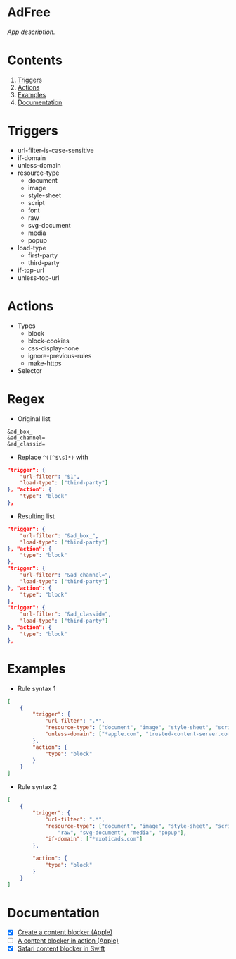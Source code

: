 # AdFree
_App description._


# Contents
1. [Triggers](#triggers)
1. [Actions](#actions)
1. [Examples](#examples)
1. [Documentation](#documentation)


# Triggers
* url-filter-is-case-sensitive
* if-domain
* unless-domain
* resource-type
    * document 
    * image
    * style-sheet
    * script
    * font
    * raw
    * svg-document
    * media
    * popup
* load-type
    * first-party
    * third-party
* if-top-url
* unless-top-url 


# Actions 
* Types 
    * block
    * block-cookies
    * css-display-none
    * ignore-previous-rules
    * make-https
* Selector


# Regex 
* Original list 
```
&ad_box_
&ad_channel=
&ad_classid=
```
* Replace `^([^$\s]*)` with
```json
"trigger": {
	"url-filter": "$1",
	"load-type": ["third-party"]
}, "action": {
	"type": "block"
},
```
* Resulting list 
```json
"trigger": {
    "url-filter": "&ad_box_",
    "load-type": ["third-party"]
}, "action": {
    "type": "block"
},
"trigger": {
    "url-filter": "&ad_channel=",
    "load-type": ["third-party"]
}, "action": {
    "type": "block"
},
"trigger": {
    "url-filter": "&ad_classid=",
    "load-type": ["third-party"]
}, "action": {
    "type": "block"
},
```


# Examples
* Rule syntax 1
```json
[
    {
        "trigger": {
            "url-filter": ".*",
            "resource-type": ["document", "image", "style-sheet", "script"],
            "unless-domain": ["*apple.com", "trusted-content-server.com"]
        },
        "action": {
            "type": "block"
        }
    }
]
```
* Rule syntax 2 
```json
[
    {
        "trigger": {
            "url-filter": ".*",
            "resource-type": ["document", "image", "style-sheet", "script", "font",
                "raw", "svg-document", "media", "popup"],
            "if-domain": ["*exoticads.com"]
        },

        "action": {
            "type": "block"
        }
    }
]
```


# Documentation
* [x] [Create a content blocker (Apple)](https://developer.apple.com/documentation/safariservices/creating_a_content_blocker)
* [ ] [A content blocker in action (Apple)](https://developer.apple.com/library/archive/documentation/General/Conceptual/ExtensibilityPG/ContentBlocker.html)
* [x] [Safari content blocker in Swift](https://www.ios-blog.com/tutorials/swift/create-a-safari-content-blocker/)
